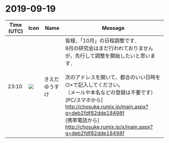 # 2019-09-19

|Time (UTC)|Icon|Name|Message|
|---|---|---|---|
|23:10|![](https://avatars.slack-edge.com/2019-03-11/571585797168_09840ca518e784c46d3a_72.png)|きえだゆうすけ|皆様，「10月」の日程調整です．<br>9月の研究会はまだ行われておりませんが，先行して調整を開始したいと思います．<br><br>次のアドレスを開いて、都合のいい日時を○×で記入してください。<br>（メールや本名などの登録は不要です）<br>[PC/スマホから] <http://chosuke.rumix.jp/main.aspx?g=deb2fdf82dde18498f><br>[携帯電話から] <http://chosuke.rumix.jp/x/main.aspx?g=deb2fdf82dde18498f>|

